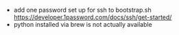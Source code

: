 - add one password set up for ssh to bootstrap.sh https://developer.1password.com/docs/ssh/get-started/
- python installed via brew is not actually available

